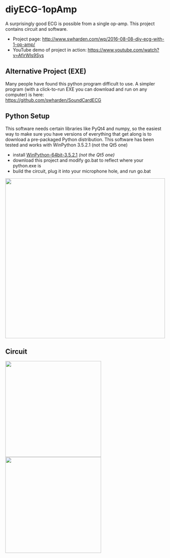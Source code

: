 # diyECG-1opAmp
A surprisingly good ECG is possible from a single op-amp. This project contains circuit and software.

* Project page: http://www.swharden.com/wp/2016-08-08-diy-ecg-with-1-op-amp/
* YouTube demo of project in action: https://www.youtube.com/watch?v=AfirWls9Sys

## Alternative Project (EXE)
Many people have found this python program difficult to use. A simpler program (with a click-to-run EXE you can download and run on any computer) is here:\
https://github.com/swharden/SoundCardECG

## Python Setup
This software needs certain libraries like PyQt4 and numpy, so the easiest way to make sure you have versions of everything that get along is to download a pre-packaged Python distribution. This software has been tested and works with WinPython 3.5.2.1 (not the Qt5 one)

* install [WinPython-64bit-3.5.2.1](https://sourceforge.net/projects/winpython/files/WinPython_3.5/3.5.2.1/) _(not the Qt5 one)_
* download this project and modify go.bat to reflect where your python.exe is
* build the circuit, plug it into your microphone hole, and run go.bat

<img src="software/demo.png" width="500">

## Circuit
<img src="circuit/circuit.jpg" width="300">
<img src="circuit/design.jpg" width="300">
